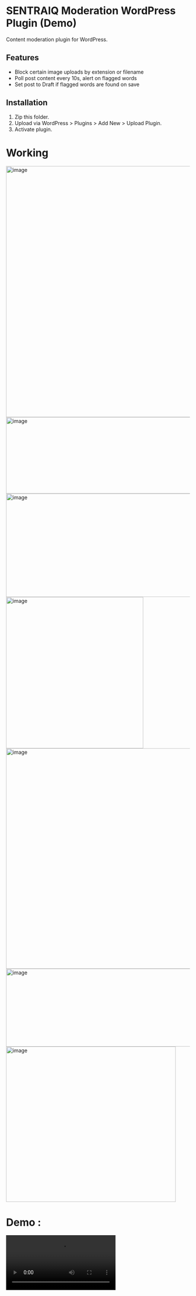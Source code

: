 # SENTRAIQ Moderation WordPress Plugin (Demo)
Content moderation plugin for WordPress.

## Features
- Block certain image uploads by extension or filename
- Poll post content every 10s, alert on flagged words
- Set post to Draft if flagged words are found on save

## Installation
1. Zip this folder.
2. Upload via WordPress > Plugins > Add New > Upload Plugin.
3. Activate plugin.

# Working
<img width="662" height="687" alt="image" src="https://github.com/user-attachments/assets/b19b6e08-ab94-447c-9c1f-7d110aa92a85" />
<img width="538" height="209" alt="image" src="https://github.com/user-attachments/assets/299e166c-134d-4a0d-9cea-14080af7b153" />
<img width="793" height="283" alt="image" src="https://github.com/user-attachments/assets/23397419-4d4f-4d66-bfd5-e77e165ab533" />
<img width="376" height="414" alt="image" src="https://github.com/user-attachments/assets/3888b028-c484-4a9d-8970-b8ae59dcee44" />
<img width="838" height="603" alt="image" src="https://github.com/user-attachments/assets/628f89b1-fbda-4431-bb65-fc4cb73437c0" />
<img width="792" height="213" alt="image" src="https://github.com/user-attachments/assets/54efadca-f0ae-4588-a58a-ae5fbfcf81c8" />
<img width="465" height="425" alt="image" src="https://github.com/user-attachments/assets/9fd86352-f928-44a1-a8b6-5991361a2c31" />

# Demo :
<video controls src="demo_video.mp4" title="Title"></video>

